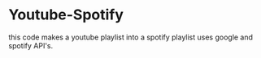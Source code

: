 # Youtube-Spotify
this code makes a youtube playlist into a spotify playlist
uses google and spotify API's.
